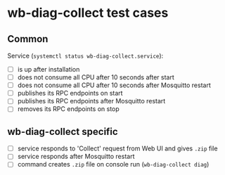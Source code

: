 wb-diag-collect test cases
==========================

Common
------

Service (`systemctl status wb-diag-collect.service`):

 - [ ] is up after installation
 - [ ] does not consume all CPU after 10 seconds after start
 - [ ] does not consume all CPU after 10 seconds after Mosquitto restart
 - [ ] publishes its RPC endpoints on start
 - [ ] publishes its RPC endpoints after Mosquitto restart
 - [ ] removes its RPC endpoints on stop

wb-diag-collect specific
------------------------

 - [ ] service responds to 'Collect' request from Web UI and gives `.zip` file
 - [ ] service responds after Mosquitto restart
 - [ ] command creates `.zip` file on console run (`wb-diag-collect diag`)

